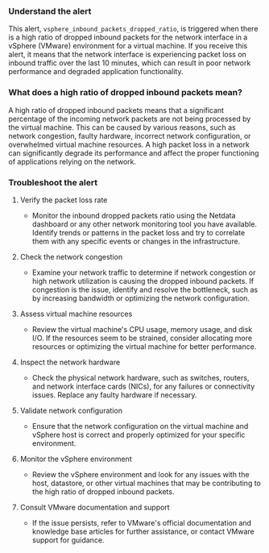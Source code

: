### Understand the alert

This alert, `vsphere_inbound_packets_dropped_ratio`, is triggered when there is a high ratio of dropped inbound packets for the network interface in a vSphere (VMware) environment for a virtual machine. If you receive this alert, it means that the network interface is experiencing packet loss on inbound traffic over the last 10 minutes, which can result in poor network performance and degraded application functionality.

### What does a high ratio of dropped inbound packets mean?

A high ratio of dropped inbound packets means that a significant percentage of the incoming network packets are not being processed by the virtual machine. This can be caused by various reasons, such as network congestion, faulty hardware, incorrect network configuration, or overwhelmed virtual machine resources. A high packet loss in a network can significantly degrade its performance and affect the proper functioning of applications relying on the network.

### Troubleshoot the alert

1. Verify the packet loss rate
   - Monitor the inbound dropped packets ratio using the Netdata dashboard or any other network monitoring tool you have available. Identify trends or patterns in the packet loss and try to correlate them with any specific events or changes in the infrastructure.

2. Check the network congestion
   - Examine your network traffic to determine if network congestion or high network utilization is causing the dropped inbound packets. If congestion is the issue, identify and resolve the bottleneck, such as by increasing bandwidth or optimizing the network configuration.

3. Assess virtual machine resources
   - Review the virtual machine's CPU usage, memory usage, and disk I/O. If the resources seem to be strained, consider allocating more resources or optimizing the virtual machine for better performance.

4. Inspect the network hardware
   - Check the physical network hardware, such as switches, routers, and network interface cards (NICs), for any failures or connectivity issues. Replace any faulty hardware if necessary.

5. Validate network configuration
   - Ensure that the network configuration on the virtual machine and vSphere host is correct and properly optimized for your specific environment.

6. Monitor the vSphere environment
   - Review the vSphere environment and look for any issues with the host, datastore, or other virtual machines that may be contributing to the high ratio of dropped inbound packets.

7. Consult VMware documentation and support
   - If the issue persists, refer to VMware's official documentation and knowledge base articles for further assistance, or contact VMware support for guidance.

